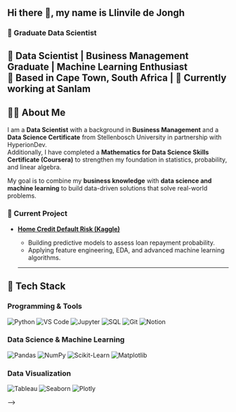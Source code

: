 ## Hi there 👋, my name is Llinvile de Jongh

### 🚀 Graduate Data Scientist 
🚀 **Data Scientist | Business Management Graduate | Machine Learning Enthusiast**  
📍 Based in Cape Town, South Africa | 💼 Currently working at Sanlam
---

## 🧑‍🎓 About Me  

I am a **Data Scientist** with a background in **Business Management** and a **Data Science Certificate** from Stellenbosch University in partnership with HyperionDev.  
Additionally, I have completed a **Mathematics for Data Science Skills Certificate (Coursera)** to strengthen my foundation in statistics, probability, and linear algebra.  

My goal is to combine my **business knowledge** with **data science and machine learning** to build data-driven solutions that solve real-world problems.


### 🔄 Current Project  
- **[Home Credit Default Risk (Kaggle)](https://www.kaggle.com/competitions/home-credit-default-risk)**  
  - Building predictive models to assess loan repayment probability.  
  - Applying feature engineering, EDA, and advanced machine learning algorithms.
 
  ---
## 🔧 Tech Stack  
### **Programming & Tools**  
![Python](https://img.shields.io/badge/Python-3776AB?style=for-the-badge&logo=python&logoColor=white)
![VS Code](https://img.shields.io/badge/VS%20Code-0078D4?style=for-the-badge&logo=visual-studio-code&logoColor=white)
![Jupyter](https://img.shields.io/badge/Jupyter-F37626?style=for-the-badge&logo=Jupyter&logoColor=white)
![SQL](https://img.shields.io/badge/SQL-4479A1?style=for-the-badge&logo=postgresql&logoColor=white)
![Git](https://img.shields.io/badge/Git-F05032?style=for-the-badge&logo=git&logoColor=white)
![Notion](https://img.shields.io/badge/Notion-000000?style=for-the-badge&logo=notion&logoColor=white)

### **Data Science & Machine Learning**  
![Pandas](https://img.shields.io/badge/Pandas-150458?style=for-the-badge&logo=pandas&logoColor=white)
![NumPy](https://img.shields.io/badge/NumPy-013243?style=for-the-badge&logo=numpy&logoColor=white)
![Scikit-Learn](https://img.shields.io/badge/Scikit_Learn-F7931E?style=for-the-badge&logo=scikit-learn&logoColor=white)
![Matplotlib](https://img.shields.io/badge/Matplotlib-11557C?style=for-the-badge&logo=matplotlib&logoColor=white)

### **Data Visualization**  
![Tableau](https://img.shields.io/badge/Tableau-E97627?style=for-the-badge&logo=Tableau&logoColor=white)
![Seaborn](https://img.shields.io/badge/Seaborn-5C8DBC?style=for-the-badge)
![Plotly](https://img.shields.io/badge/Plotly-3F4F75?style=for-the-badge&logo=plotly&logoColor=white)

-->
